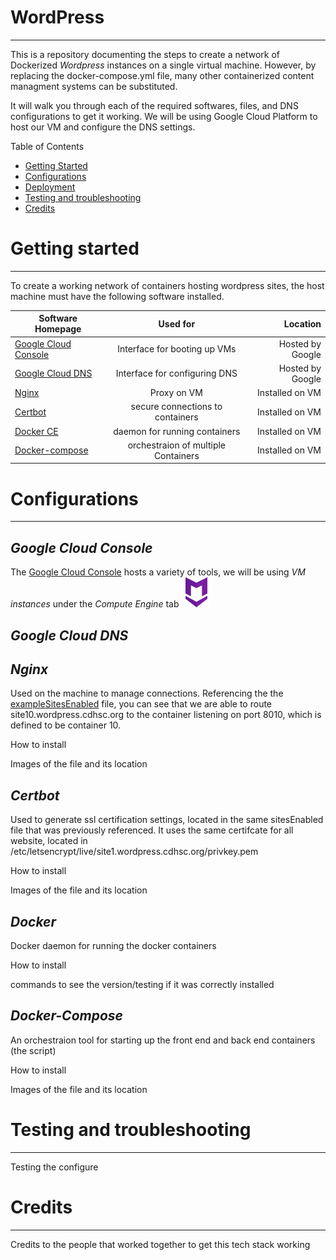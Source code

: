 # WordPress
---

This is a repository documenting the steps to create a network of Dockerized *Wordpress* instances on a single virtual machine. However, by replacing the docker-compose.yml file, many other containerized content managment systems can be substituted.  

It will walk you through each of the required softwares, files, and DNS configurations to get it working.
We will be using Google Cloud Platform to host our VM and configure the DNS settings. 

Table of Contents
* [Getting Started](#Getting-Started)
* [Configurations](#Configurations)
* [Deployment](#Deployment)
* [Testing and troubleshooting](#Testing-and-troubleshooting)
* [Credits](#Credits)

# Getting started
---
To create a working network of containers hosting wordpress sites, the host machine must have the following software installed.

| Software Homepage                                     |                Used for             |       Location    |
| ------------------------------------------------------|:-----------------------------------:| -----------------:|
| [Google Cloud Console](https://cloud.google.com/)     | Interface for booting up VMs        | Hosted by Google  |
| [Google Cloud DNS](https://cloud.google.com/)         | Interface for configuring DNS       | Hosted by Google  |
| [Nginx](https://www.nginx.com)                        | Proxy on VM                         | Installed on VM   |
| [Certbot](https://certbot.eff.org/)                   | secure connections to containers    | Installed on VM   |
| [Docker CE](https://docs.docker.com/v17.12/install/)  | daemon for running containers       | Installed on VM   |
| [Docker-compose](https://docs.docker.com/compose/)    | orchestraion of multiple Containers | Installed on VM   |

  

# Configurations

---

## **_Google Cloud Console_**
The [Google Cloud Console](<https://console.cloud.google.com/>) hosts a variety of tools, we will be using *VM instances* under the *Compute Engine* tab ![alt text](https://github.com/adam-p/markdown-here/raw/master/src/common/images/icon48.png "Logo Title Text 1")

## **_Google Cloud DNS_**

## **_Nginx_**
Used on the machine to manage connections. Referencing the the [exampleSitesEnabled](https://github.com/CDH-SC/WordPress/blob/master/exampleSitesEnabled) file, you can see that we are able to route site10.wordpress.cdhsc.org to the container listening on port 8010, which is defined to be container 10.

How to install

Images of the file and its location

## **_Certbot_**
Used to generate ssl certification settings, located in the same sitesEnabled file that was previously referenced.
It uses the same certifcate for all website, located in /etc/letsencrypt/live/site1.wordpress.cdhsc.org/privkey.pem


How to install

Images of the file and its location

## **_Docker_**
Docker daemon for running the docker containers

How to install

commands to see the version/testing if it was correctly installed

## **_Docker-Compose_**
An orchestraion tool for starting up the front end and back end containers (the script)

How to install

Images of the file and its location


# Testing and troubleshooting
---
Testing the configure



# Credits
---
Credits to the people that worked together to get this tech stack working
